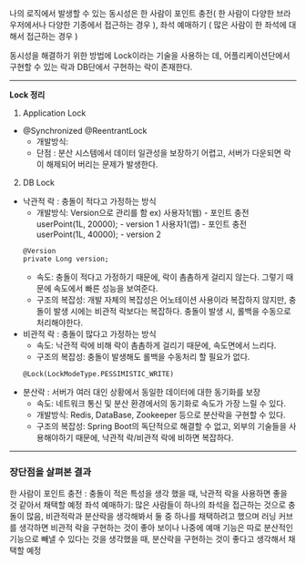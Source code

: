 나의 로직에서 발생할 수 있는 동시성은 
한 사람이 포인트 충전( 한 사람이 다양한 브라우저에서나 다양한 기종에서 접근하는 경우 ),
좌석 예매하기 ( 많은 사람이 한 좌석에 대해서 접근하는 경우 )

동시성을 해결하기 위한 방법에 Lock이라는 기술을 사용하는 데, 
어플리케이션단에서 구현할 수 있는 락과
DB단에서 구현하는 락이 존재한다.

---

**Lock 정리**

1. Application Lock
- @Synchronized @ReentrantLock
	- 개발방식: 
	- 단점 : 분산 시스템에서 데이터 일관성을 보장하기 어렵고, 서버가 다운되면 락이 해제되어 버리는 문제가 발생한다.

2. DB Lock
- 낙관적 락 : 충돌이 적다고 가정하는 방식
	- 개발방식: Version으로 관리를 함
	ex) 사용자1(웹) - 포인트 충전 userPoint(1L, 20000); - version 1
	     사용자1(앱) - 포인트 충전 userPoint(1L, 40000); - version 2
  ```
  @Version
  private Long version;
  ```
	- 속도: 충돌이 적다고 가정하기 때문에, 락이 촘촘하게 걸리지 않는다. 그렇기 때문에 속도에서 빠른 성능을 보여준다.
	- 구조의 복잡성: 개발 자체의 복잡성은 어노테이션 사용이라 복잡하지 않지만, 충돌이 발생 시에는 비관적 락보다는 복잡하다. 충돌이 발생 시, 롤백을 수동으로 처리해야한다.
- 비관적 락 : 충돌이 많다고 가정하는 방식
	- 속도: 낙관적 락에 비해 락이 촘촘하게 걸리기 때문에, 속도면에서 느리다.
	- 구조의 복잡성: 충돌이 발생해도 롤백을 수동처리 할 필요가 없다.
  ```
  @Lock(LockModeType.PESSIMISTIC_WRITE)
  ```
- 분산락 : 서버가 여러 대인 상황에서 동일한 데이터에 대한 동기화를 보장
	- 속도: 네트워크 통신 및 분산 환경에서의 동기화로 속도가 가장 느릴 수 있다.
	- 개발방식: Redis, DataBase, Zookeeper 등으로 분산락을 구현할 수 있다.
	- 구조의 복잡성: Spring Boot의 독단적으로 해결할 수 없고, 외부의 기술들을 사용해야하기 때문에, 낙관적 락/비관적 락에 비하면 복잡하다.

---

### 장단점을 살펴본 결과 
한 사람이 포인트 충전 : 충돌이 적은 특성을 생각 했을 때, 낙관적 락을 사용하면 좋을 것 같아서 채택할 예정
좌석 예매하기: 많은 사람들이 하나의 좌석을 접근하는 것으로  충돌이 많음, 비관적락과 분산락을 생각해봐서 둘 중 하나를 채택하려고 했으며 러닝 커브를 생각하면 비관적 락을 구현하는 것이 좋아 보이나
나중에 예매 기능은 따로 분산적인 기능으로 빼낼 수 있다는 것을 생각했을 때, 분산락을 구현하는 것이 좋다고 생각해서 채택할 예정
